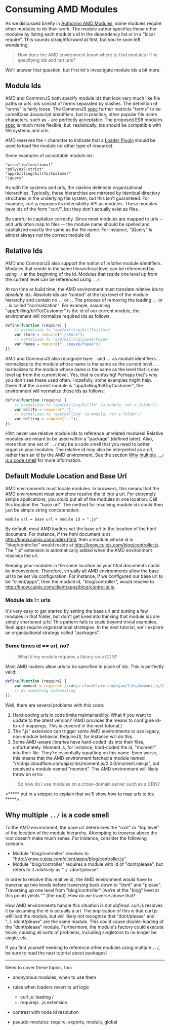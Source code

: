 # Consuming AMD Modules

As we discussed briefly in
[Authoring AMD Modules](001-authoring-amd-modules.md), some modules require
other modules to do their work.  The module author specifies these other
modules by listing each module's *id* in the dependency list or in a
"local require".  This sounds straightforward at first, but you're soon left
wondering:

> How does the AMD environment know where to find modules if I'm specifying
ids and not urls?

We'll answer that question, but first let's investigate module ids a bit more.

## Module Ids

AMD and CommonJS both specify module ids that look very much like file paths or
urls: ids consist of *terms* separated by slashes.  The definition of "terms"
is fairly loose.  The CommonJS
[spec](http://wiki.commonjs.org/wiki/Modules/1.1#Module_Identifiers) further
restricts "terms" to be camelCase Javascript identifiers, but in practice,
other popular file name characters, such as `-` are perfectly acceptable.  The
proposed ES6 modules
[spec](http://wiki.ecmascript.org/doku.php?id=harmony:modules) is much more
flexible, but, realistically, ids should be compatible with file systems
and urls.

AMD reserves the `!` character to indicate that a
[Loader Plugin](https://github.com/amdjs/amdjs-api/wiki/Loader-Plugins) should
be used to load the module (or other type of resource).

Some examples of acceptable module ids:

```
"wire/lib/functional"
"poly/es5-strict"
"app/billing/billTo/Customer"
"jquery"
```

As with file systems and urls, the slashes delineate organizational
hierarchies.  Typically, these hierarchies are mirrored by identical
directory structures in the underlying file system, but this isn't guaranteed.
For example, curl.js exposes its extensibility API as modules.  These modules
have ids of the form "curl/<submodule>", but they don't actually exist as
files.

Be careful to capitalize correctly.  Since most modules are mapped to urls
-- and urls often map to files -- the module name should be spelled and
capitalized exactly the same as the file name.  For instance, "jQuery" is
almost always *not* the correct module id!

## Relative Ids

AMD and CommonJS also support the notion of *relative* module identifiers.
Modules that reside in the same hierarchical level can be referenced by using
 `./` at the beginning of the id.  Modules that reside one level up
from the current level can be referenced using `../`.

At run time or build time, the AMD environment must translate relative ids
to *absolute* ids.  Absolute ids are "rooted" at the top level of the module
hierarchy and contain no `..` or `.`.  The process of removing the leading
`..` or `.` is called "normalization".  For example, assuming
"app/billing/billTo/Customer" is the id of our current module, the environment
will normalize required ids as follows:

```js
define(function (require) {
	// normalizes to "app/billing/billTo/store"
	var store = require("./store");
	// normalizes to "app/billing/payee/Payee"
	var Payee = require("../payee/Payee");
});
```

AMD and CommonJS also recognize bare `.` and `..` as module identifiers.  `.`
normalizes to the module whose name is the same as the current level. `..`
normalizes to the module whose name is the same as the level that is one
level up from the current level.  Yes, that is confusing!  Perhaps that's
why you don't see these used often.  Hopefully, some examples might help.
Given that the current module is "app/billing/billTo/Customer", the
environment will normalize these ids as follows:

```js
define(function (require) {
	// normalizes to "app/billing/billTo" (a module, not a folder!)
	var billTo = require(".");
	// normalizes to "app/billing" (a module, not a folder!)
	var billing = require("..");
});
```

_Hint:_ never use relative module ids to reference unrelated modules!  Relative
modules are meant to be used *within* a "package" (defined later).  Also,
more than one set of `../` may be a code smell that you need to better organize
your modules.  The relative id may also be interpreted as a url, rather than
an id by the AMD environment.  See the section [Why multiple `../` is a
code smell](#why-multiple--is-a-code-smell) for more information.


## Default Module Location and Base Url

AMD environments must locate modules.  In browsers, this means that the AMD
environment must somehow resolve the id into a url.  For extremely simple
applications, you could put all of the modules in one location. Call this
location the "base url".  The method for resolving module ids could then
just be simple string concatenation:

```
module url = base url + module id + ".js"
```

By default, most AMD loaders set the base url to the location of the html
document.  For instance, if the html document is at
http://know.cujojs.com/index.html, then a module whose id is "blog/controller"
would reside at http://know.cujojs.com/blog/controller.js.  The ".js"
extension is automatically added when the AMD environment resolves the url.

Keeping your modules in the same location as your html documents could be
inconvenient.  Therefore, virtually all AMD environments allow the base url
to be set via configuration.  For instance, if we configured our base url to
be "client/apps", then the module id, "blog/controller", would resolve to
http://know.cujojs.com/client/apps/blog/controller.js.

### Module ids != urls

It's very easy to get started by setting the base url and putting a few
modules in that folder, but don't get lured into thinking that module ids
are simply shortened urls!  This pattern fails to scale beyond trivial
examples.  Real apps require organizational strategies.  In the next tutorial,
we'll explore an organizational strategy called "packages".

### Some times id == url, no?

> What if my module requires a library on a CDN?

Most AMD loaders allow urls to be specified in place of ids.  This is perfectly
valid:

```js
define(function (require) {
	var moment = require('//cdnjs.cloudflare.com/ajax/libs/moment.js/2.0.0/moment.min.js');
	// do something interesting
});
```

Well, there are several problems with this code:

1.	Hard-coding urls in code limits maintainability. What if you want to update
	to the latest version?  (AMD provides the means to configure id-to-url
	mappings.  This is covered in the next tutorial.)
2.	The ".js" extension can trigger some AMD environments to use legacy,
	non-module behavior.  RequireJS, for instance will do this.
3.	Some AMD-aware libraries have hard-coded ids into their files,
	unfortunately.  Moment.js, for instance, hard-coded the id, "moment"
	into their file.  They're essentially squatting on this name.  Even worse,
	this means that the AMD environment fetched a module named
	"//cdnjs.cloudflare.com/ajax/libs/moment.js/2.0.0/moment.min.js", but
	 received a module named "moment".  The AMD environment will likely
	 throw an error.

>So how do I use modules on a cross-domain server such as a CDN?

<***** put in a snippet to explain that we'll show how to map urls to ids *****>

## Why multiple `../` is a code smell

To the AMD environment, the base url determines the "root" or "top level" of
the location of the module hierarchy.  Attempting to *traverse* above the
root doesn't make much sense.  For instance, consider the following scenario:

* Module "blog/controller" resolves to
  "http://know.cujojs.com/client/apps/blog/controller.js".
* Module "blog/controller" requires a module with id of "dont/please", but
  refers to it *relatively* as "../../dont/please".

In order to resolve this relative id, the AMD environment would have to
traverse up two levels before traversing back down to "dont" and "please".
Traversing up one level from "blog/controller" (we're at the "blog" level
at this point) yields "" (the root).  How do we traverse above that?

How AMD environments handle this situation is *not defined*.  curl.js resolves
it by assuming the id is actually a url.  The implication of this is that
curl.js will load the module, but will likely not recognize that "dont/please"
and "../../dont/please" are the same module.  This could cause double-loading
of the "dont/please" module. Furthermore, the module's factory could execute
twice, causing all sorts of problems, including singletons to no longer be
single, etc.

If you find yourself needing to reference other modules using multiple `../`,
be sure to read the next tutorial about packages!

-----

Need to cover these topics, too:

- anonymous modules, when to use them

- rules when loaders revert to url logic
	- curl.js: leading /
	- requirejs: .js extension

- contrast with node id resolution

- pseudo-modules: require, exports, module, global


